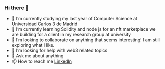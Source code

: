 ### Hi there 👋

- 🔭 I’m currently studying my last year of Computer Science at Universidad Carlos 3 de Madrid
- 🌱 I’m currently learning Solidity and node js for an nft marketplace we are building for a client in my research group at university
- 👯 I’m looking to collaborate on anything that seems interesting! I am still exploring what I like.
- 🤔 I’m looking for help with web3 related topics
- 💬 Ask me about anything
- 📫 How to reach me [LinkedIn](https://www.linkedin.com/in/nicol%C3%A1s-arnedo-villanueva-454a36169/)
